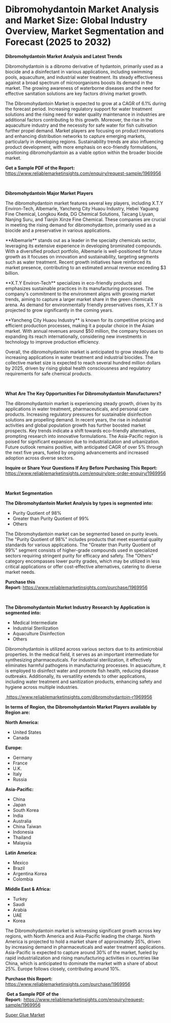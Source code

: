 <p><h1>Dibromohydantoin Market Analysis and Market Size: Global Industry Overview, Market Segmentation and Forecast (2025 to 2032)</h1></p><p><strong>Dibromohydantoin Market Analysis and Latest Trends</strong></p>
<p><p>Dibromohydantoin is a dibromo derivative of hydantoin, primarily used as a biocide and a disinfectant in various applications, including swimming pools, aquaculture, and industrial water treatment. Its steady effectiveness against a broad spectrum of microorganisms boosts its demand in the market. The growing awareness of waterborne diseases and the need for effective sanitation solutions are key factors driving market growth.</p><p>The Dibromohydantoin Market is expected to grow at a CAGR of 6.1% during the forecast period. Increasing regulatory support for water treatment solutions and the rising need for water quality maintenance in industries are additional factors contributing to this growth. Moreover, the rise in the aquaculture industry and the necessity for safe water for fish cultivation further propel demand. Market players are focusing on product innovations and enhancing distribution networks to capture emerging markets, particularly in developing regions. Sustainability trends are also influencing product development, with more emphasis on eco-friendly formulations, positioning dibromohydantoin as a viable option within the broader biocide market.</p></p>
<p><strong>Get a Sample PDF of the Report:&nbsp;</strong> <a href="https://www.reliablemarketinsights.com/enquiry/request-sample/1969956?utm_campaign=2246&utm_medium=2&utm_source=Github&utm_content=ia&utm_term=31032025&utm_id=dibromohydantoin">https://www.reliablemarketinsights.com/enquiry/request-sample/1969956</a></p>
<p>&nbsp;</p>
<p><strong>Dibromohydantoin Major Market Players</strong></p>
<p><p>The dibromohydantoin market features several key players, including X.T.Y Environ-Tech, Albemarle, Yancheng City Huaou Industry, Hebei Yaguang Fine Chemical, Longkou Keda, DG Chemical Solutions, Taicang Liyuan, Nanjing Suru, and Tianjin Xinze Fine Chemical. These companies are crucial in meeting the rising demand for dibromohydantoin, primarily used as a biocide and a preservative in various applications.</p><p>**Albemarle** stands out as a leader in the specialty chemicals sector, leveraging its extensive experience in developing brominated compounds. With a diversified product portfolio, Albemarle is well-positioned for future growth as it focuses on innovation and sustainability, targeting segments such as water treatment. Recent growth initiatives have reinforced its market presence, contributing to an estimated annual revenue exceeding $3 billion.</p><p>**X.T.Y Environ-Tech** specializes in eco-friendly products and emphasizes sustainable practices in its manufacturing processes. The company's commitment to the environment aligns with growing market trends, aiming to capture a larger market share in the green chemicals arena. As demand for environmentally friendly preservatives rises, X.T.Y is projected to grow significantly in the coming years.</p><p>**Yancheng City Huaou Industry** is known for its competitive pricing and efficient production processes, making it a popular choice in the Asian market. With annual revenues around $50 million, the company focuses on expanding its reach internationally, considering new investments in technology to improve production efficiency.</p><p>Overall, the dibromohydantoin market is anticipated to grow steadily due to increasing applications in water treatment and industrial biocides. The collective market size is expected to reach several hundred million dollars by 2025, driven by rising global health consciousness and regulatory requirements for safe chemical products.</p></p>
<p>&nbsp;</p>
<p><strong>What Are The Key Opportunities For Dibromohydantoin Manufacturers?</strong></p>
<p><p>The dibromohydantoin market is experiencing steady growth, driven by its applications in water treatment, pharmaceuticals, and personal care products. Increasing regulatory pressures for sustainable disinfection solutions are propelling demand. In recent years, the rise in industrial activities and global population growth has further boosted market prospects. Key trends indicate a shift towards eco-friendly alternatives, prompting research into innovative formulations. The Asia-Pacific region is poised for significant expansion due to industrialization and urbanization. Future outlook remains positive, with anticipated CAGR of over 5% through the next five years, fueled by ongoing advancements and increased adoption across diverse sectors.</p></p>
<p><strong>Inquire or Share Your Questions If Any Before Purchasing This Report:</strong> <a href="https://www.reliablemarketinsights.com/enquiry/pre-order-enquiry/1969956?utm_campaign=2246&utm_medium=2&utm_source=Github&utm_content=ia&utm_term=31032025&utm_id=dibromohydantoin">https://www.reliablemarketinsights.com/enquiry/pre-order-enquiry/1969956</a></p>
<p>&nbsp;</p>
<p><strong>Market Segmentation</strong></p>
<p><strong>The Dibromohydantoin Market Analysis by types is segmented into:</strong></p>
<p><ul><li>Purity Quotient of 98%</li><li>Greater than Purity Quotient of 99%</li><li>Others</li></ul></p>
<p><p>The Dibromohydantoin market can be segmented based on purity levels. The "Purity Quotient of 98%" includes products that meet essential quality standards for various applications. The "Greater than Purity Quotient of 99%" segment consists of higher-grade compounds used in specialized sectors requiring stringent purity for efficacy and safety. The "Others" category encompasses lower purity grades, which may be utilized in less critical applications or offer cost-effective alternatives, catering to diverse market needs.</p></p>
<p><strong>Purchase this Report:&nbsp;</strong><a href="https://www.reliablemarketinsights.com/purchase/1969956?utm_campaign=2246&utm_medium=2&utm_source=Github&utm_content=ia&utm_term=31032025&utm_id=dibromohydantoin">https://www.reliablemarketinsights.com/purchase/1969956</a></p>
<p>&nbsp;</p>
<p><strong>The Dibromohydantoin Market Industry Research by Application is segmented into:</strong></p>
<p><ul><li>Medical Intermediate</li><li>Industrial Sterilization</li><li>Aquaculture Disinfection</li><li>Others</li></ul></p>
<p><p>Dibromohydantoin is utilized across various sectors due to its antimicrobial properties. In the medical field, it serves as an important intermediate for synthesizing pharmaceuticals. For industrial sterilization, it effectively eliminates harmful pathogens in manufacturing processes. In aquaculture, it is employed to disinfect water and promote fish health, reducing disease outbreaks. Additionally, its versatility extends to other applications, including water treatment and sanitization products, enhancing safety and hygiene across multiple industries.</p></p>
<p><a href="https://www.reliablemarketinsights.com/dibromohydantoin-r1969956?utm_campaign=2246&utm_medium=2&utm_source=Github&utm_content=ia&utm_term=31032025&utm_id=dibromohydantoin">&nbsp;https://www.reliablemarketinsights.com/dibromohydantoin-r1969956</a></p>
<p><strong>In terms of Region, the Dibromohydantoin Market Players available by Region are:</strong></p>
<p>
    <p> <strong> North America: </strong>
        <ul>
            <li>United States</li>
            <li>Canada</li>
        </ul>
        </p> 
    <p> <strong> Europe: </strong>
        <ul>
            <li>Germany</li>
            <li>France</li>
            <li>U.K.</li>
            <li>Italy</li>
            <li>Russia</li>
        </ul>
        </p> 
    <p> <strong> Asia-Pacific: </strong>
        <ul>
            <li>China</li>
            <li>Japan</li>
            <li>South Korea</li>
            <li>India</li>
            <li>Australia</li>
            <li>China Taiwan</li>
            <li>Indonesia</li>
            <li>Thailand</li>
            <li>Malaysia</li>
        </ul>
        </p> 
    <p> <strong> Latin America: </strong>
        <ul>
            <li>Mexico</li>
            <li>Brazil</li>
            <li>Argentina Korea</li>
            <li>Colombia</li>
        </ul>
        </p> 
    <p> <strong> Middle East & Africa: </strong>
        <ul>
            <li>Turkey</li>
            <li>Saudi</li>
            <li>Arabia</li>
            <li>UAE</li>
            <li>Korea</li>
        </ul>
    </p>
    </p>
<p><p>The Dibromohydantoin market is witnessing significant growth across key regions, with North America and Asia-Pacific leading the charge. North America is projected to hold a market share of approximately 35%, driven by increasing demand in pharmaceuticals and water treatment applications. Asia-Pacific is expected to capture around 30% of the market, fueled by rapid industrialization and rising manufacturing activities in countries like China, which is anticipated to dominate the market with a share of about 25%. Europe follows closely, contributing around 10%.</p></p>
<p><strong>Purchase this Report: </strong><a href="https://www.reliablemarketinsights.com/purchase/1969956?utm_campaign=2246&utm_medium=2&utm_source=Github&utm_content=ia&utm_term=31032025&utm_id=dibromohydantoin">https://www.reliablemarketinsights.com/purchase/1969956</a></p>
<p>&nbsp;<strong>Get a Sample PDF of the Report:&nbsp;&nbsp;</strong><a href="https://www.reliablemarketinsights.com/enquiry/request-sample/1969956?utm_campaign=2246&utm_medium=2&utm_source=Github&utm_content=ia&utm_term=31032025&utm_id=dibromohydantoin">https://www.reliablemarketinsights.com/enquiry/request-sample/1969956</a></p>
<p><strong></strong></p>
<p><p><a href="https://github.com/rahu1506/Market-Research-Report-List-7/blob/main/super-glue-market.md?utm_campaign=2246&utm_medium=2&utm_source=Github&utm_content=ia&utm_term=31032025&utm_id=dibromohydantoin">Super Glue Market</a></p></p>